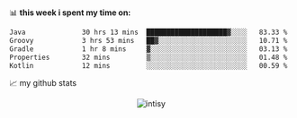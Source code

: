 📊 **this week i spent my time on:**
<!--START_SECTION:waka-->

```txt
Java              30 hrs 13 mins  ████████████████████▓░░░░   83.33 %
Groovy            3 hrs 53 mins   ██▓░░░░░░░░░░░░░░░░░░░░░░   10.71 %
Gradle            1 hr 8 mins     ▓░░░░░░░░░░░░░░░░░░░░░░░░   03.13 %
Properties        32 mins         ▒░░░░░░░░░░░░░░░░░░░░░░░░   01.48 %
Kotlin            12 mins         ░░░░░░░░░░░░░░░░░░░░░░░░░   00.59 %
```

<!--END_SECTION:waka-->


📈 my github stats

<p align="center"> <img src="https://github-readme-stats.vercel.app/api?username=intisy&show_icons=true&theme=gotham" alt="intisy" />




